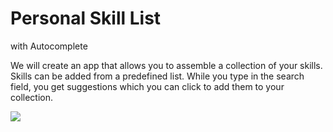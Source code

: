 # Personal Skill List
with Autocomplete

We will create an app that allows you to assemble a collection of your skills. Skills can be added from a predefined list. While you type in the search field, you get suggestions which you can click to add them to your collection.

![](drafts/skills.jpg)
